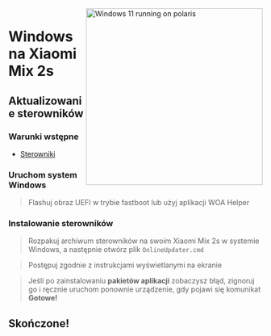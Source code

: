 <img align="right" src="https://github.com/n00b69/woa-polaris/blob/main/polaris.png" width="350" alt="Windows 11 running on polaris">

# Windows na Xiaomi Mix 2s

## Aktualizowanie sterowników

### Warunki wstępne
- [Sterowniki](https://github.com/n00b69/woa-polaris/releases/tag/Drivers)

### Uruchom system Windows
> Flashuj obraz UEFI w trybie fastboot lub użyj aplikacji WOA Helper

### Instalowanie sterowników
> Rozpakuj archiwum sterowników na swoim Xiaomi Mix 2s w systemie Windows, a następnie otwórz plik `OnlineUpdater.cmd`

> Postępuj zgodnie z instrukcjami wyświetlanymi na ekranie

> Jeśli po zainstalowaniu **pakietów aplikacji** zobaczysz błąd, zignoruj ​​go i ręcznie uruchom ponownie urządzenie, gdy pojawi się komunikat **Gotowe!**

## Skończone!










